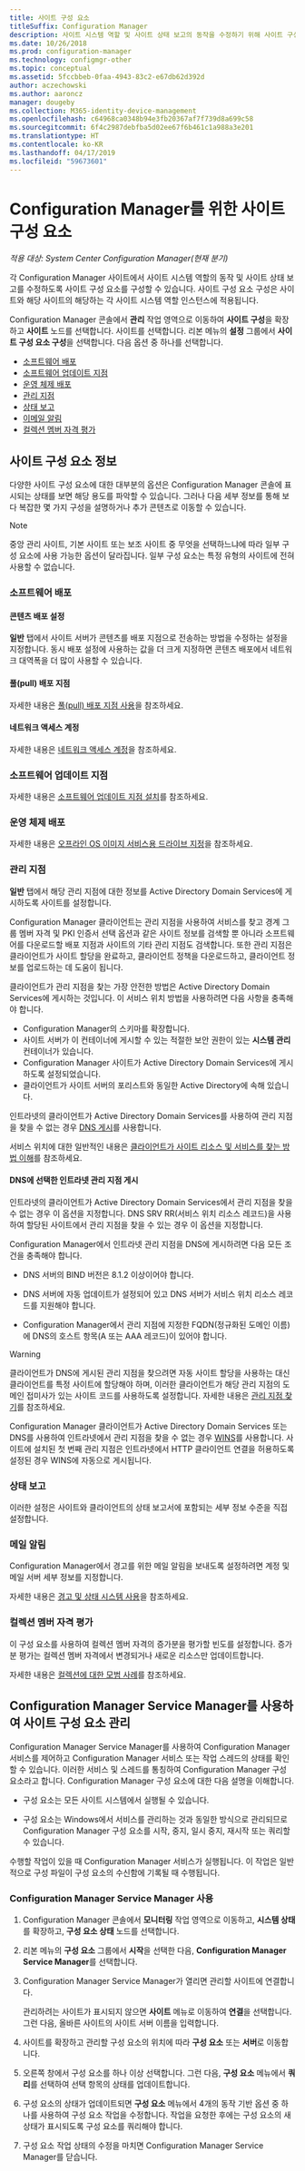 ```yaml
---
title: 사이트 구성 요소
titleSuffix: Configuration Manager
description: 사이트 시스템 역할 및 사이트 상태 보고의 동작을 수정하기 위해 사이트 구성 요소를 구성하는 방법을 알아봅니다.
ms.date: 10/26/2018
ms.prod: configuration-manager
ms.technology: configmgr-other
ms.topic: conceptual
ms.assetid: 5fccbbeb-0faa-4943-83c2-e67db62d392d
author: aczechowski
ms.author: aaroncz
manager: dougeby
ms.collection: M365-identity-device-management
ms.openlocfilehash: c64968ca0348b94e3fb20367af7f739d8a699c58
ms.sourcegitcommit: 6f4c2987debfba5d02ee67f6b461c1a988a3e201
ms.translationtype: HT
ms.contentlocale: ko-KR
ms.lasthandoff: 04/17/2019
ms.locfileid: "59673601"
---
```

# <a name="site-components-for-configuration-manager"></a>Configuration Manager를 위한 사이트 구성 요소

*적용 대상: System Center Configuration Manager(현재 분기)*

각 Configuration Manager 사이트에서 사이트 시스템 역할의 동작 및 사이트 상태 보고를 수정하도록 사이트 구성 요소를 구성할 수 있습니다. 사이트 구성 요소 구성은 사이트와 해당 사이트의 해당하는 각 사이트 시스템 역할 인스턴스에 적용됩니다.  

Configuration Manager 콘솔에서 **관리** 작업 영역으로 이동하여 **사이트 구성**을 확장하고 **사이트** 노드를 선택합니다. 사이트를 선택합니다. 리본 메뉴의 **설정** 그룹에서 **사이트 구성 요소 구성**을 선택합니다. 다음 옵션 중 하나를 선택합니다.

- [소프트웨어 배포](#software-distribution)  
- [소프트웨어 업데이트 지점](#software-update-point) 
- [운영 체제 배포](#operating-system-deployment)
- [관리 지점](#management-point)  
- [상태 보고](#status-reporting)  
- [이메일 알림](#email-notification)
- [컬렉션 멤버 자격 평가](#bkmk_colleval)


## <a name="about-site-components"></a>사이트 구성 요소 정보  

 다양한 사이트 구성 요소에 대한 대부분의 옵션은 Configuration Manager 콘솔에 표시되는 상태를 보면 해당 용도를 파악할 수 있습니다. 그러나 다음 세부 정보를 통해 보다 복잡한 몇 가지 구성을 설명하거나 추가 콘텐츠로 이동할 수 있습니다.  

> [!Note]  
> 중앙 관리 사이트, 기본 사이트 또는 보조 사이트 중 무엇을 선택하느냐에 따라 일부 구성 요소에 사용 가능한 옵션이 달라집니다. 일부 구성 요소는 특정 유형의 사이트에 전혀 사용할 수 없습니다.  



### <a name="software-distribution"></a>소프트웨어 배포  

#### <a name="content-distribution-settings"></a>콘텐츠 배포 설정
**일반** 탭에서 사이트 서버가 콘텐츠를 배포 지점으로 전송하는 방법을 수정하는 설정을 지정합니다. 동시 배포 설정에 사용하는 값을 더 크게 지정하면 콘텐츠 배포에서 네트워크 대역폭을 더 많이 사용할 수 있습니다.  

#### <a name="pull-distribution-point"></a>풀(pull) 배포 지점
자세한 내용은 [풀(pull) 배포 지점 사용](/sccm/core/plan-design/hierarchy/use-a-pull-distribution-point)을 참조하세요.

#### <a name="network-access-account"></a>네트워크 액세스 계정
자세한 내용은 [네트워크 액세스 계정](/sccm/core/plan-design/hierarchy/accounts#network-access-account)을 참조하세요.  


### <a name="software-update-point"></a>소프트웨어 업데이트 지점  

자세한 내용은 [소프트웨어 업데이트 지점 설치](/sccm/sum/get-started/install-a-software-update-point)를 참조하세요.  


### <a name="operating-system-deployment"></a>운영 체제 배포

자세한 내용은 [오프라인 OS 이미지 서비스용 드라이브 지정](/sccm/osd/get-started/manage-operating-system-images#bkmk_servicing-drive)을 참조하세요.


### <a name="management-point"></a>관리 지점  

**일반** 탭에서 해당 관리 지점에 대한 정보를 Active Directory Domain Services에 게시하도록 사이트를 설정합니다.  

Configuration Manager 클라이언트는 관리 지점을 사용하여 서비스를 찾고 경계 그룹 멤버 자격 및 PKI 인증서 선택 옵션과 같은 사이트 정보를 검색할 뿐 아니라 소프트웨어를 다운로드할 배포 지점과 사이트의 기타 관리 지점도 검색합니다. 또한 관리 지점은 클라이언트가 사이트 할당을 완료하고, 클라이언트 정책을 다운로드하고, 클라이언트 정보를 업로드하는 데 도움이 됩니다.  

클라이언트가 관리 지점을 찾는 가장 안전한 방법은 Active Directory Domain Services에 게시하는 것입니다. 이 서비스 위치 방법을 사용하려면 다음 사항을 충족해야 합니다.

- Configuration Manager의 스키마를 확장합니다.
- 사이트 서버가 이 컨테이너에 게시할 수 있는 적절한 보안 권한이 있는 **시스템 관리** 컨테이너가 있습니다.
- Configuration Manager 사이트가 Active Directory Domain Services에 게시하도록 설정되었습니다.
- 클라이언트가 사이트 서버의 포리스트와 동일한 Active Directory에 속해 있습니다.  

인트라넷의 클라이언트가 Active Directory Domain Services를 사용하여 관리 지점을 찾을 수 없는 경우 [DNS 게시](/sccm/core/plan-design/hierarchy/understand-how-clients-find-site-resources-and-services#bkmk_dns)를 사용합니다.  

서비스 위치에 대한 일반적인 내용은 [클라이언트가 사이트 리소스 및 서비스를 찾는 방법 이해](/sccm/core/plan-design/hierarchy/understand-how-clients-find-site-resources-and-services)를 참조하세요.  


#### <a name="publish-selected-intranet-management-points-in-dns"></a>DNS에 선택한 인트라넷 관리 지점 게시
인트라넷의 클라이언트가 Active Directory Domain Services에서 관리 지점을 찾을 수 없는 경우 이 옵션을 지정합니다. DNS SRV RR(서비스 위치 리소스 레코드)을 사용하여 할당된 사이트에서 관리 지점을 찾을 수 있는 경우 이 옵션을 지정합니다.  

Configuration Manager에서 인트라넷 관리 지점을 DNS에 게시하려면 다음 모든 조건을 충족해야 합니다.  

-   DNS 서버의 BIND 버전은 8.1.2 이상이어야 합니다.  

-   DNS 서버에 자동 업데이트가 설정되어 있고 DNS 서버가 서비스 위치 리소스 레코드를 지원해야 합니다.  

-   Configuration Manager에서 관리 지점에 지정한 FQDN(정규화된 도메인 이름)에 DNS의 호스트 항목(A 또는 AAA 레코드)이 있어야 합니다.  

> [!WARNING]  
>  클라이언트가 DNS에 게시된 관리 지점을 찾으려면 자동 사이트 할당을 사용하는 대신 클라이언트를 특정 사이트에 할당해야 하며, 이러한 클라이언트가 해당 관리 지점의 도메인 접미사가 있는 사이트 코드를 사용하도록 설정합니다. 자세한 내용은 [관리 지점 찾기](/sccm/core/clients/deploy/assign-clients-to-a-site#locating-management-points)를 참조하세요.  

Configuration Manager 클라이언트가 Active Directory Domain Services 또는 DNS를 사용하여 인트라넷에서 관리 지점을 찾을 수 없는 경우 [WINS](/sccm/core/plan-design/hierarchy/understand-how-clients-find-site-resources-and-services#bkmk_wins)를 사용합니다. 사이트에 설치된 첫 번째 관리 지점은 인트라넷에서 HTTP 클라이언트 연결을 허용하도록 설정된 경우 WINS에 자동으로 게시됩니다.  


### <a name="status-reporting"></a>상태 보고  

이러한 설정은 사이트와 클라이언트의 상태 보고서에 포함되는 세부 정보 수준을 직접 설정합니다.  


### <a name="email-notification"></a>메일 알림  

Configuration Manager에서 경고를 위한 메일 알림을 보내도록 설정하려면 계정 및 메일 서버 세부 정보를 지정합니다.  

자세한 내용은 [경고 및 상태 시스템 사용](/sccm/core/servers/manage/use-alerts-and-the-status-system)을 참조하세요.


### <a name="bkmk_colleval"></a> 컬렉션 멤버 자격 평가  

이 구성 요소를 사용하여 컬렉션 멤버 자격의 증가분을 평가할 빈도를 설정합니다. 증가분 평가는 컬렉션 멤버 자격에서 변경되거나 새로운 리소스만 업데이트합니다.  

자세한 내용은 [컬렉션에 대한 모범 사례](/sccm/core/clients/manage/collections/best-practices-for-collections)를 참조하세요.



##  <a name="BKMK_ServiceMgr"></a> Configuration Manager Service Manager를 사용하여 사이트 구성 요소 관리  

Configuration Manager Service Manager를 사용하여 Configuration Manager 서비스를 제어하고 Configuration Manager 서비스 또는 작업 스레드의 상태를 확인할 수 있습니다. 이러한 서비스 및 스레드를 통칭하여 Configuration Manager 구성 요소라고 합니다. Configuration Manager 구성 요소에 대한 다음 설명을 이해합니다.  

-   구성 요소는 모든 사이트 시스템에서 실행될 수 있습니다.  

-   구성 요소는 Windows에서 서비스를 관리하는 것과 동일한 방식으로 관리되므로 Configuration Manager 구성 요소를 시작, 중지, 일시 중지, 재시작 또는 쿼리할 수 있습니다.  

수행할 작업이 있을 때 Configuration Manager 서비스가 실행됩니다. 이 작업은 일반적으로 구성 파일이 구성 요소의 수신함에 기록될 때 수행됩니다. 


### <a name="use-the-configuration-manager-service-manager"></a>Configuration Manager Service Manager 사용  

1.  Configuration Manager 콘솔에서 **모니터링** 작업 영역으로 이동하고, **시스템 상태**를 확장하고, **구성 요소 상태** 노드를 선택합니다.  

2.  리본 메뉴의 **구성 요소** 그룹에서 **시작**을 선택한 다음, **Configuration Manager Service Manager**를 선택합니다.  

3.  Configuration Manager Service Manager가 열리면 관리할 사이트에 연결합니다.  

     관리하려는 사이트가 표시되지 않으면 **사이트** 메뉴로 이동하여 **연결**을 선택합니다. 그런 다음, 올바른 사이트의 사이트 서버 이름을 입력합니다.  

4.  사이트를 확장하고 관리할 구성 요소의 위치에 따라 **구성 요소** 또는 **서버**로 이동합니다.  

5.  오른쪽 창에서 구성 요소를 하나 이상 선택합니다. 그런 다음, **구성 요소** 메뉴에서 **쿼리**를 선택하여 선택 항목의 상태를 업데이트합니다.  

6.  구성 요소의 상태가 업데이트되면 **구성 요소** 메뉴에서 4개의 동작 기반 옵션 중 하나를 사용하여 구성 요소 작업을 수정합니다. 작업을 요청한 후에는 구성 요소의 새 상태가 표시되도록 구성 요소를 쿼리해야 합니다.  

7.  구성 요소 작업 상태의 수정을 마치면 Configuration Manager Service Manager를 닫습니다.  
